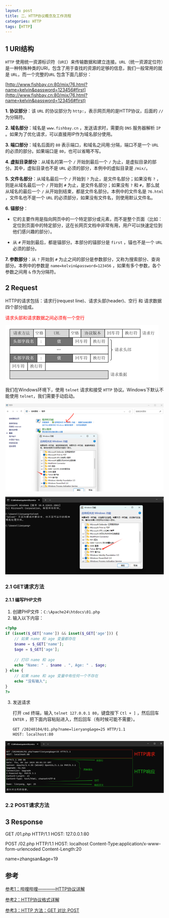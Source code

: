 ```yaml
---
layout: post
title: 二、HTTP协议概念及工作流程
categories: HTTP
tags: [HTTP]
---
```




## 1 URI结构

`HTTP` 使用统一资源标识符（`URI`）来传输数据和建立连接。`URL`（统一资源定位符）是一种特殊种类的URI，包含了用于查找的资源的足够的信息，我们一般常用的就是 `URL`，而一个完整的`URL` 包含下面几部分：

[http://www.fishbay.cn:80/mix/76.html?name=kelvin&password=123456#first](http://www.fishbay.cn:80/mix/76.html?name=kelvin&password=123456#first)

**1. 协议部分**：该 `URL` 的协议部分为 `http:`，表示网页用的是HTTP协议，后面的 `//` 为分隔符。

**2. 域名部分**：域名是 `www.fishbay.cn` ，发送请求时，需要向 `DNS` 服务器解析 `IP` 。如果为了优化请求，可以直接用IP作为域名部分使用。

**3. 端口部分**：域名后面的 `80` 表示端口，和域名之间用:分隔，端口不是一个 `URL` 的必须的部分。如果端口是 `80`，也可以省略不写。

**4. 虚拟目录部分**：从域名的第一个 `/` 开始到最后一个 `/` 为止，是虚拟目录的部分。其中，虚拟目录也不是 `URL` 必须的部分，本例中的虚拟目录是 `/mix/`。

**5. 文件名部分**：从域名最后一个 `/` 开始到 `?` 为止，是文件名部分；如果没有 `?` ，则是从域名最后一个 `/` 开始到 `#` 为止，是文件名部分；如果没有 `?` 和 `#`，那么就从域名的最后一个 `/` 从开始到结束，都是文件名部分。本例中的文件名是 `76.html` ，文件名也不是一个 `URL` 的必须部分，如果没有文件名，则使用默认文件名。

**6. 锚部分**：

  - 它的主要作用是指向网页中的一个特定部分或元素，而不是整个页面（比如：定位到页面中的特定部分，这在长网页文档中非常有用，用户可以快速定位到他们感兴趣的部分）。

  - 从 `#` 开始到最后，都是锚部分。本部分的锚部分是 `first` ，锚也不是一个 `URL` 必须的部分。

**7. 参数部分**：从 `?` 开始到 `#` 为止之间的部分是参数部分，又称为搜索部分、查询部分。本例中的参数是 `name=kelvin&password=123456` ，如果有多个参数，各个参数之间用 `&` 作为分隔符。

## 2 Request

HTTP的请求包括：请求行(request line)、请求头部(header)、空行 和 请求数据 四个部分组成。

<p style="color:red;">请求头部和请求数据之间必须有一个空行</p>

![Alt text](image-3.png)

我们在Windows环境下，使用 `telnet` 请求和接受 `HTTP` 协议。Windows下默认不能使用 `telnet`，我们需要手动启动。

![Alt text](image-1.png)

![Alt text](image.png)

### 2.1 GET请求方法

#### 2.1.1 编写PHP文件

1. 创建PHP文件：`C:\Apache24\htdocs\01.php`
2. 输入以下内容：
```php
<?php
if (isset($_GET['name']) && isset($_GET['age'])) {
    // 如果 name 和 age 变量都存在
    $name = $_GET['name'];
    $age = $_GET['age'];

    // 打印 name 和 age
    echo "Name: " . $name . ", Age: " . $age;
} else {
    // 如果 name 和 age 变量中有任何一个不存在
    echo "没有输入";
}
?>
```

3. 发送请求

   打开 `cmd` 终端，输入 `telnet 127.0.0.1 80`，键盘按下 `Ctl + ]` ，然后回车 `ENTER` ，把下面内容粘贴进入，然后回车（有时候可能不需要）。

    ```
    GET /20240104/01.php?name=lieryang&age=25 HTTP/1.1
    HOST: localhost:80

    ```

![Alt text](image-4.png)

### 2.2 POST请求方法

## 3 Response




GET /01.php HTTP/1.1
HOST: 127.0.0.1:80


POST /02.php HTTP/1.1
HOST: localhost
Content-Type:application/x-www-form-urlencoded
Content-Length:20

name=zhangsan&age=19


## 参考

[参考1：哔哩哔哩————HTTP协议详解](https://www.bilibili.com/video/BV1js411g7Fw?p=1&vd_source=e6b01e2e688ed9241677df121e4b897a)

[参考2：HTTP协议格式详解](https://www.jianshu.com/p/8fe93a14754c)

[参考3：HTTP 方法：GET 对比 POST](https://www.runoob.com/tags/html-httpmethods.html)
